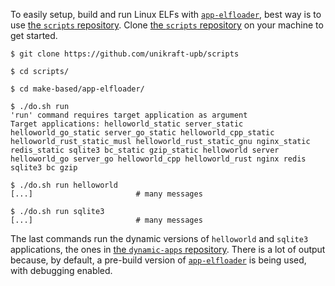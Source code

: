 To easily setup, build and run Linux ELFs with [`app-elfloader`](https://github.com/unikraft/app-elfloader), best way is to use [the `scripts` repository](https://github.com/unikraft-upb/scripts).
Clone [the `scripts` repository](https://github.com/unikraft-upb/scripts) on your machine to get started.

```console
$ git clone https://github.com/unikraft-upb/scripts

$ cd scripts/

$ cd make-based/app-elfloader/

$ ./do.sh run
'run' command requires target application as argument
Target applications: helloworld_static server_static helloworld_go_static server_go_static helloworld_cpp_static helloworld_rust_static_musl helloworld_rust_static_gnu nginx_static redis_static sqlite3 bc_static gzip_static helloworld server helloworld_go server_go helloworld_cpp helloworld_rust nginx redis sqlite3 bc gzip

$ ./do.sh run helloworld
[...]                       # many messages

$ ./do.sh run sqlite3
[...]                       # many messages
```

The last commands run the dynamic versions of `helloworld` and `sqlite3` applications, the ones in [the `dynamic-apps` repository](https://github.com/unikraft/dynamic-apps).
There is a lot of output because, by default, a pre-build version of [`app-elfloader`](https://github.com/unikraft/app-elfloader) is being used, with debugging enabled.
